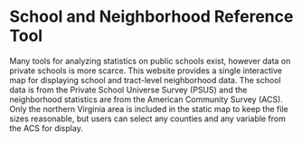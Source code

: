 # School and Neighborhood Reference Tool

Many tools for analyzing statistics on public schools exist, however data on private schools is more scarce. This website provides a single interactive map for displaying school and tract-level neighborhood data. The school data is from the Private School Universe Survey (PSUS) and the neighborhood statistics are from the American Community Survey (ACS). Only the northern Virginia area is included in the static map to keep the file sizes reasonable, but users can select any counties and any variable from the ACS for display.

